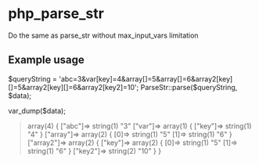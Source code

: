 # php_parse_str
Do the same as parse_str without max_input_vars limitation


## Example usage

$queryString = 'abc=3&var[key]=4&array[]=5&array[]=6&array2[key][]=5&array2[key][]=6&array2[key2]=10';
ParseStr::parse($queryString, $data);

var_dump($data);

> array(4) {
>   ["abc"]=>
>   string(1) "3"
>   ["var"]=>
>   array(1) {
>     ["key"]=>
>     string(1) "4"
>   }
>   ["array"]=>
>   array(2) {
>     [0]=>
>     string(1) "5"
>     [1]=>
>     string(1) "6"
>   }
>   ["array2"]=>
>   array(2) {
>     ["key"]=>
>     array(2) {
>       [0]=>
>       string(1) "5"
>       [1]=>
>       string(1) "6"
>     }
>     ["key2"]=>
>     string(2) "10"
>   }
> }
